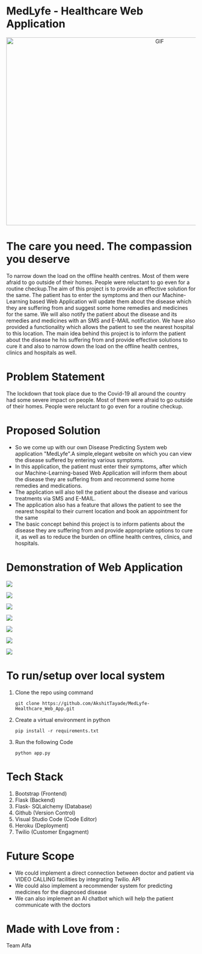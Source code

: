 # MedLyfe - Healthcare Web Application

<p align='center'>
     <img alt="GIF" src="https://github.com/AkshitTayade/Healthcare-ML-Web-App/blob/main/static/css/demo_website.gif" width="800" height="500" />
</p>

# The care you need. The compassion you deserve
To narrow down the load on the offline health centres. Most of them were afraid to go outside of their homes. People were reluctant to go even for a routine checkup.The aim of this project is to provide an effective solution for the same. The patient has to enter the symptoms and then our Machine-Learning based Web Application will update them about the disease which they are suffering from and suggest some home remedies and medicines for the same. We will also notify the patient about the disease and its remedies and medicines with an SMS and E-MAIL notification. We have also provided a functionality which allows the patient to see the nearest hospital to this location. The main idea behind this project is to inform the patient about the disease he his suffering from and provide effective solutions to cure it and also to narrow down the load on the offline health centres, clinics and hospitals as well.

# Problem Statement
The lockdown that took place due to the Covid-19 all around the country had some severe impact on people. Most of them were afraid to go outside of their homes. People were reluctant to go even for a routine checkup.

# Proposed Solution
* So we come up with our own Disease Predicting System web application "MedLyfe".A simple,elegant website on which you can view the disease suffered by entering various symptoms.
* In this application, the patient must enter their symptoms, after which our Machine-Learning-based Web Application will inform them about the disease they are suffering from and recommend some home remedies and medications. 
* The application will also tell the patient about the disease and various treatments via SMS and E-MAIL.
* The application also has a feature that allows the patient to see the nearest hospital to their current location and book an appointment for the same
* The basic concept behind this project is to inform patients about the disease they are suffering from and provide appropriate options to cure it, as well as to reduce the burden on offline health centres, clinics, and hospitals.

# Demonstration of Web Application

<p align='justify'>
   <img src='https://github.com/AkshitTayade/MedLyfe-Healthcare_Web_App/blob/main/static/readme/Picture%202.png'>
</p>


<p align='justify'>
   <img src='https://github.com/AkshitTayade/MedLyfe-Healthcare_Web_App/blob/main/static/readme/Picture%203.png'>
</p>

<p align='justify'>
   <img src='https://github.com/AkshitTayade/MedLyfe-Healthcare_Web_App/blob/main/static/readme/Picture%204.png'>
</p>

<p align='justify'>
   <img src='https://github.com/AkshitTayade/MedLyfe-Healthcare_Web_App/blob/main/static/readme/Picture%205.png'>
</p>

<p align='justify'>
   <img src='https://github.com/AkshitTayade/MedLyfe-Healthcare_Web_App/blob/main/static/readme/Picture%206.png'>
</p>

<p align='justify'>
   <img src='https://github.com/AkshitTayade/MedLyfe-Healthcare_Web_App/blob/main/static/readme/Picture%207.png'>
</p>

<p align='justify'>
   <img src='https://github.com/AkshitTayade/MedLyfe-Healthcare_Web_App/blob/main/static/readme/Picture%208.png'>
</p>

# To run/setup over local system
1. Clone the repo using command 

   ```
   git clone https://github.com/AkshitTayade/MedLyfe-Healthcare_Web_App.git
   ```
   
2. Create a virtual environment in python

    ```
   pip install -r requirements.txt
   ```
   
3. Run the following Code 

    ```
   python app.py
   ```
   

# Tech Stack
1. Bootstrap (Frontend)
2. Flask (Backend)
3. Flask- SQLalchemy (Database)
4. Github (Version Control)
5. Visual Studio Code (Code Editor)
6. Heroku (Deployment)
7. Twilio (Customer Engagment)


# Future Scope 
* We could implement a direct connection between doctor and patient via VIDEO CALLING facilities by integrating Twilio. API
* We could also implement a recommender system for predicting medicines for the diagnosed disease
* We can also implement an AI chatbot which will help the patient communicate with the doctors

# Made with Love from :
Team Alfa 
